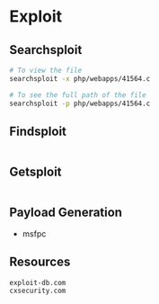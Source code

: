 # Exploit

## Searchsploit
```bash
# To view the file
searchsploit -x php/webapps/41564.c

# To see the full path of the file
searchsploit -p php/webapps/41564.c
```
## Findsploit
```bash

```

## Getsploit
```bash

```
## Payload Generation
- msfpc

## Resources
```
exploit-db.com
cxsecurity.com
```

